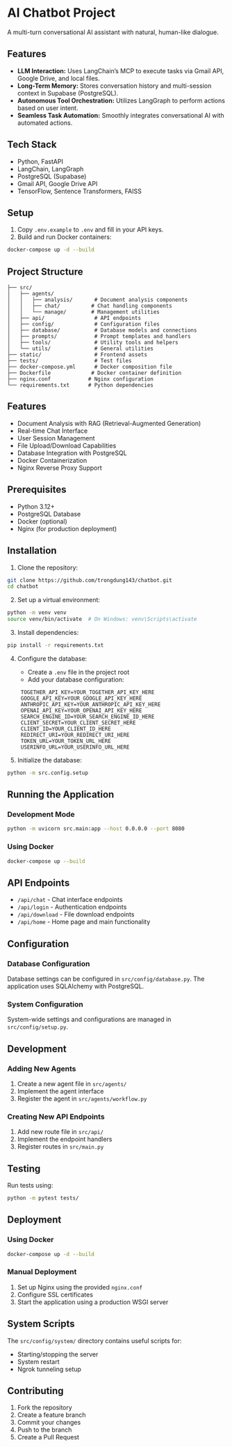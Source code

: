 # AI Chatbot Project

A multi-turn conversational AI assistant with natural, human-like dialogue.

## Features

- **LLM Interaction:** Uses LangChain’s MCP to execute tasks via Gmail API, Google Drive, and local files.
- **Long-Term Memory:** Stores conversation history and multi-session context in Supabase (PostgreSQL).
- **Autonomous Tool Orchestration:** Utilizes LangGraph to perform actions based on user intent.
- **Seamless Task Automation:** Smoothly integrates conversational AI with automated actions.

## Tech Stack

- Python, FastAPI
- LangChain, LangGraph
- PostgreSQL (Supabase)
- Gmail API, Google Drive API
- TensorFlow, Sentence Transformers, FAISS

## Setup

1. Copy `.env.example` to `.env` and fill in your API keys.
2. Build and run Docker containers:

```bash
docker-compose up -d --build
```

## Project Structure

```
├── src/
│   ├── agents/             
│   │   ├── analysis/       # Document analysis components
│   │   ├── chat/          # Chat handling components
│   │   └── manage/        # Management utilities
│   ├── api/                # API endpoints
│   ├── config/             # Configuration files
│   ├── database/           # Database models and connections
│   ├── prompts/            # Prompt templates and handlers
│   ├── tools/              # Utility tools and helpers
│   └── utils/              # General utilities
├── static/                 # Frontend assets
├── tests/                  # Test files
├── docker-compose.yml      # Docker composition file
├── Dockerfile             # Docker container definition
├── nginx.conf            # Nginx configuration
└── requirements.txt      # Python dependencies
```

## Features

- Document Analysis with RAG (Retrieval-Augmented Generation)
- Real-time Chat Interface
- User Session Management
- File Upload/Download Capabilities
- Database Integration with PostgreSQL
- Docker Containerization
- Nginx Reverse Proxy Support

## Prerequisites

- Python 3.12+
- PostgreSQL Database
- Docker (optional)
- Nginx (for production deployment)

## Installation

1. Clone the repository:
```bash
git clone https://github.com/trongdung143/chatbot.git
cd chatbot
```

2. Set up a virtual environment:
```bash
python -m venv venv
source venv/bin/activate  # On Windows: venv\Scripts\activate
```

3. Install dependencies:
```bash
pip install -r requirements.txt
```

4. Configure the database:
   - Create a `.env` file in the project root
   - Add your database configuration:
   ```
    TOGETHER_API_KEY=YOUR_TOGETHER_API_KEY_HERE
    GOOGLE_API_KEY=YOUR_GOOGLE_API_KEY_HERE
    ANTHROPIC_API_KEY=YOUR_ANTHROPIC_API_KEY_HERE
    OPENAI_API_KEY=YOUR_OPENAI_API_KEY_HERE
    SEARCH_ENGINE_ID=YOUR_SEARCH_ENGINE_ID_HERE
    CLIENT_SECRET=YOUR_CLIENT_SECRET_HERE
    CLIENT_ID=YOUR_CLIENT_ID_HERE
    REDIRECT_URI=YOUR_REDIRECT_URI_HERE
    TOKEN_URL=YOUR_TOKEN_URL_HERE
    USERINFO_URL=YOUR_USERINFO_URL_HERE
   ```

5. Initialize the database:
```bash
python -m src.config.setup
```

## Running the Application

### Development Mode

```bash
python -m uvicorn src.main:app --host 0.0.0.0 --port 8080
```

### Using Docker

```bash
docker-compose up --build
```

## API Endpoints

- `/api/chat` - Chat interface endpoints
- `/api/login` - Authentication endpoints
- `/api/download` - File download endpoints
- `/api/home` - Home page and main functionality

## Configuration

### Database Configuration

Database settings can be configured in `src/config/database.py`. The application uses SQLAlchemy with PostgreSQL.

### System Configuration

System-wide settings and configurations are managed in `src/config/setup.py`.

## Development

### Adding New Agents

1. Create a new agent file in `src/agents/`
2. Implement the agent interface
3. Register the agent in `src/agents/workflow.py`

### Creating New API Endpoints

1. Add new route file in `src/api/`
2. Implement the endpoint handlers
3. Register routes in `src/main.py`

## Testing

Run tests using:
```bash
python -m pytest tests/
```

## Deployment

### Using Docker

```bash
docker-compose up -d --build
```

### Manual Deployment

1. Set up Nginx using the provided `nginx.conf`
2. Configure SSL certificates
3. Start the application using a production WSGI server

## System Scripts

The `src/config/system/` directory contains useful scripts for:
- Starting/stopping the server
- System restart
- Ngrok tunneling setup

## Contributing

1. Fork the repository
2. Create a feature branch
3. Commit your changes
4. Push to the branch
5. Create a Pull Request
